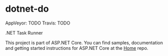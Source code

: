 dotnet-do
=========
AppVeyor: TODO
Travis:   TODO

.NET Task Runner

This project is part of ASP.NET Core. You can find samples, documentation and getting started instructions for ASP.NET Core at the [Home](https://github.com/aspnet/home) repo.
